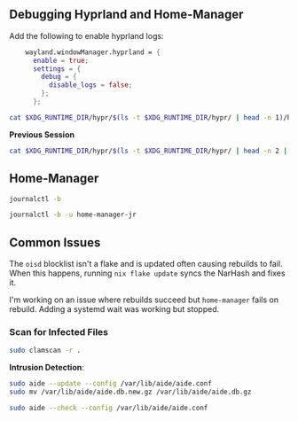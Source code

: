 ## Debugging Hyprland and Home-Manager

Add the following to enable hyprland logs:

```nix
    wayland.windowManager.hyprland = {
      enable = true;
      settings = {
        debug = {
          disable_logs = false;
        };
      };
```

```bash
cat $XDG_RUNTIME_DIR/hypr/$(ls -t $XDG_RUNTIME_DIR/hypr/ | head -n 1)/hyprland.log
```

**Previous Session**

```bash
cat $XDG_RUNTIME_DIR/hypr/$(ls -t $XDG_RUNTIME_DIR/hypr/ | head -n 2 | tail -n 1)/hyprland.log
```

## Home-Manager

```bash
journalctl -b
```

```bash
journalctl -b -u home-manager-jr
```

## Common Issues

The `oisd` blocklist isn't a flake and is updated often causing rebuilds to
fail. When this happens, running `nix flake update` syncs the NarHash and fixes
it.

I'm working on an issue where rebuilds succeed but `home-manager` fails on
rebuild. Adding a systemd wait was working but stopped.

### Scan for Infected Files

```bash
sudo clamscan -r .
```

**Intrusion Detection**:

```bash
sudo aide --update --config /var/lib/aide/aide.conf
sudo mv /var/lib/aide/aide.db.new.gz /var/lib/aide/aide.db.gz
```

```bash
sudo aide --check --config /var/lib/aide/aide.conf
```
